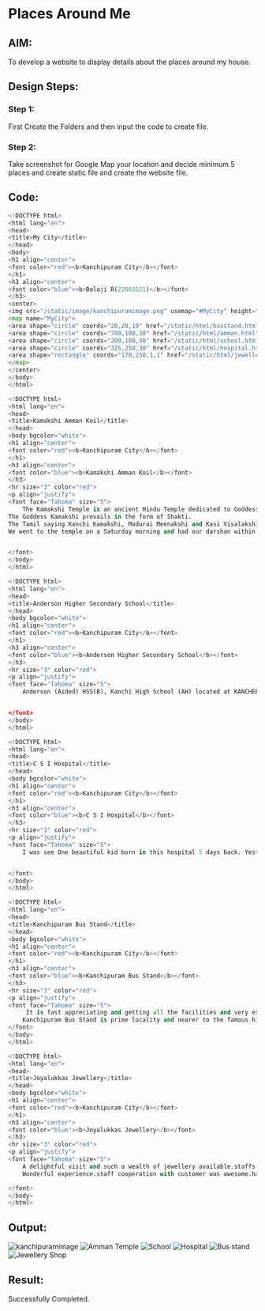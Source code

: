 # Places Around Me
## AIM:
To develop a website to display details about the places around my house.

## Design Steps:

### Step 1:
 First Create the Folders and then input the code to create file.
### Step 2:
Take screenshot for Google Map your location and decide minimum 5 places and create static file and create the website file.
## Code:
``` python
<!DOCTYPE html>
<html lang="en">
<head>
<title>My City</title>
</head>
<body>
<h1 align="center">
<font color="red"><b>Kanchipuram City</b></font>
</h1>
<h3 align="center">
<font color="blue"><b>Balaji R(22003521)</b></font>
</h3>
<center>
<img src="/static/image/kanchipuramimage.png" usemap="#MyCity" height="420" width="1100">
<map name="MyCity">
<area shape="circle" coords="20,20,10" href="/static/html/busstand.html" title="Kanchipuram Bus Stand">
<area shape="circle" coords="700,100,30" href="/static/html/amman.html" title="Kamakshi Amman Koil">
<area shape="circle" coords="200,180,40" href="/static/html/school.html" title="Anderson Higher Secondary School">
<area shape="circle" coords="325,250,30" href="/static/html/hospital.html" title="C S I Hospital">
<area shape="rectangle" coords="170,250,1,1" href="/static/html/jewellery.html" title="Joyalukkas Jewellery">
</map>
</center>
</body>
</html>

<!DOCTYPE html>
<html lang="en">
<head>
<title>Kamakshi Amman Koil</title>
</head>
<body bgcolor="white">
<h1 align="center">
<font color="red"><b>Kanchipuram City</b></font>
</h1>
<h3 align="center">
<font color="blue"><b>Kamakshi Amman Koil</b></font>
</h3>
<hr size="3" color="red">
<p align="justify">
<font face="Tahoma" size="5">
    The Kamakshi Temple is an ancient Hindu Temple dedicated to Goddess Kamakshi. This temple is located in the historic city of Kanchipuram near Chennai. The Image of the main Deity, Kamakshi, is seated in a majestic Padmasana instead of a standing pose.
The Goddess Kamakshi prevails in the form of Shakti.
The Tamil saying Kanchi Kamakshi, Madurai Meenakshi and Kasi Visalakshi illustrates the importance of these Shakti shrines. There is a shrine for Adi Sankara also here in this temple. The temple is kept very clean.
We went to the temple on a Saturday morning and had our darshan within 30 minutes. There is no special entry tickets.. Queue system is good and fast.


</font>
</body>
</html>

<!DOCTYPE html>
<html lang="en">
<head>
<title>Anderson Higher Secondary School</title>
</head>
<body bgcolor="white">
<h1 align="center">
<font color="red"><b>Kanchipuram City</b></font>
</h1>
<h3 align="center">
<font color="blue"><b>Anderson Higher Secondary School</b></font>
</h3>
<hr size="3" color="red">
<p align="justify">
<font face="Tahoma" size="5">
    Anderson (Aided) HSS(B), Kanchi High School (AH) located at KANCHEEPURAM Kanchipuram G(G)HSS, Big Kanchipuram Kancheepuram is one of the popular schools in India. The School has been rated by 12 people on iCBSE. The Anderson (Aided) HSS(B), Kanchi High School has been viewed 588 times by the visitors on iCBSE. This School is counted among the top-rated Schools in Tamil Nadu with an excellent academic track record. If you're looking for more details regarding syllabus, application forms, admission procedure, examinations schedule and results, kindly contact the relevant department of the school.


</font>
</body>
</html>

<!DOCTYPE html>
<html lang="en">
<head>
<title>C S I Hospital</title>
</head>
<body bgcolor="white">
<h1 align="center">
<font color="red"><b>Kanchipuram City</b></font>
</h1>
<h3 align="center">
<font color="blue"><b>C S I Hospital</b></font>
</h3>
<hr size="3" color="red">
<p align="justify">
<font face="Tahoma" size="5">
    I was see One beautiful kid born in this hospital 5 days back. Yesterday they admitted the kid in hospital for vaccination n informed us the kid will be discharged today. After vaccination no nurse attended n checked or bothered whether the kid is ok. Kid had milk n slept in hospital. All of sudden in the morning our beloved kid is expired.


</font>
</body>
</html>

<!DOCTYPE html>
<html lang="en">
<head>
<title>Kanchipuram Bus Stand</title>
</head>
<body bgcolor="white">
<h1 align="center">
<font color="red"><b>Kanchipuram City</b></font>
</h1>
<h3 align="center">
<font color="blue"><b>Kanchipuram Bus Stand</b></font>
</h3>
<hr size="3" color="red">
<p align="justify">
<font face="Tahoma" size="5">
     It is fast appreciating and getting all the facilities and very expanding middle class. It is actually located at Kolivakkam, just 10 km from Kanchipuram Bus Stand and is located on the Kanchi-Kalavai, Cheyyar, Arni State Highway. High frequency of bus facility. Bus stop is just opposite to our lay out Thulasi Avenue. Located exactly between two good Engineering Colleges.
    Kanchipuram Bus Stand is prime locality and nearer to the famous historical Varadharaja perumal temple.There is a big market near by.
</font>
</body>
</html>

<!DOCTYPE html>
<html lang="en">
<head>
<title>Joyalukkas Jewellery</title>
</head>
<body bgcolor="white">
<h1 align="center">
<font color="red"><b>Kanchipuram City</b></font>
</h1>
<h3 align="center">
<font color="blue"><b>Joyalukkas Jewellery</b></font>
</h3>
<hr size="3" color="red">
<p align="justify">
<font face="Tahoma" size="5">
    A delightful visit and such a wealth of jewellery available.staffs provided outstanding service and helped me select a simple yet elegant bracelet and ring that will help make my memories of India wonderful! You will enjoy your time spent at this business and find something perfect for you.
    Wonderful experience.staff cooperation with customer was awesome.happy shopping.best shop with huge collections in kpm.

</font>
</body>
</html>

```

## Output:
![kanchipuramimage](https://user-images.githubusercontent.com/103949835/213880708-a08caad0-4170-46a4-9a21-9be22fed701f.png)
![Amman Temple](https://user-images.githubusercontent.com/103949835/213880742-1ef9c558-e084-4bfb-a5ac-ea903c903f15.png)
![School](https://user-images.githubusercontent.com/103949835/213880760-466786bb-4a5d-4082-8e1e-f16f9c09a506.png)
![Hospital](https://user-images.githubusercontent.com/103949835/213880787-c4dd5693-d2b1-4713-8453-e2b477c40c9c.png)
![Bus stand](https://user-images.githubusercontent.com/103949835/213880797-2e379a03-5fa5-4da6-9424-4c517adc960e.png)
![Jewellery Shop](https://user-images.githubusercontent.com/103949835/213880806-0e34d8b1-7c56-42e7-9175-19916fe89aeb.png)


## Result:
Successfully Completed.
